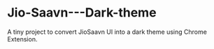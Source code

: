 # Jio-Saavn---Dark-theme
A tiny project to convert JioSaavn UI into a dark theme using Chrome Extension. 
